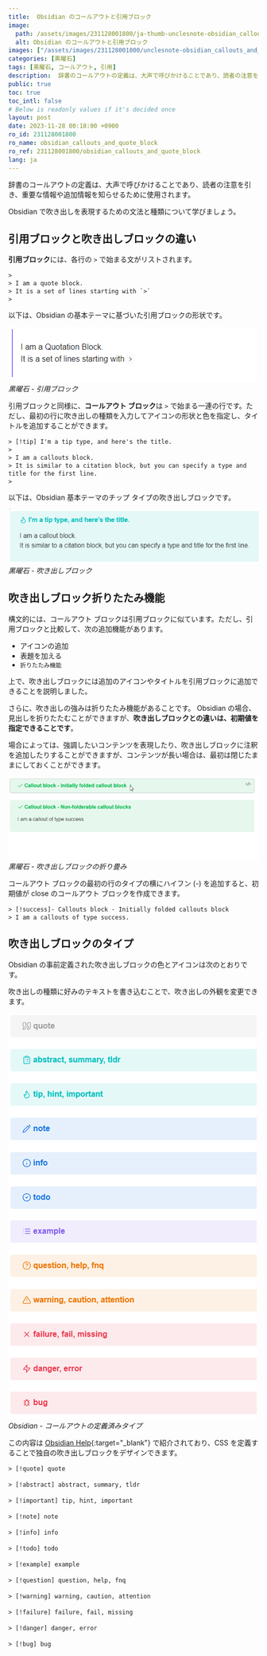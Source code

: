 ```yaml
---
title:  Obsidian のコールアウトと引用ブロック
image:
  path: /assets/images/231128001800/ja-thumb-unclesnote-obsidian_callouts_and_quote_block.png
  alt: Obsidian のコールアウトと引用ブロック
images: ["/assets/images/231128001800/unclesnote-obsidian_callouts_and_quote_block-obsidian-quotation_block.png", "/assets/images/231128001800/unclesnote-obsidian_callouts_and_quote_block-obsidian-callouts_block.png", "/assets/images/231128001800/unclesnote-obsidian_callouts_and_quote_block-obsidian-folding_of_callouts_block.gif", "/assets/images/231128001800/unclesnote-obsidian_callouts_and_quote_block-obsidian-callouts_predefined_types.png"]
categories: [黒曜石]
tags: [黒曜石, コールアウト, 引用]
description:  辞書のコールアウトの定義は、大声で呼びかけることであり、読者の注意を引き、重要な情報や追加情報を知らせるために使用されます。 Obsidian で吹き出しを表現するための文法と型について学びましょう。
public: true
toc: true
toc_intl: false
# Below is readonly values if it's decided once
layout: post
date: 2023-11-28 00:18:00 +0900
ro_id: 231128001800
ro_name: obsidian_callouts_and_quote_block
ro_ref: 231128001800/obsidian_callouts_and_quote_block
lang: ja
---
```

辞書のコールアウトの定義は、大声で呼びかけることであり、読者の注意を引き、重要な情報や追加情報を知らせるために使用されます。  

Obsidian で吹き出しを表現するための文法と種類について学びましょう。  
## 引用ブロックと吹き出しブロックの違い
**引用ブロック**には、各行の `>` で始まる文がリストされます。  

```
> 
> I am a quote block.
> It is a set of lines starting with `>`
> 
```
以下は、Obsidian の基本テーマに基づいた引用ブロックの形状です。  

![黒曜石 - 引用ブロック](/assets/images/231128001800/unclesnote-obsidian_callouts_and_quote_block-obsidian-quotation_block.png)
_黒曜石 - 引用ブロック_

引用ブロックと同様に、**コールアウト ブロック**は `>` で始まる一連の行です。ただし、最初の行に吹き出しの種類を入力してアイコンの形状と色を指定し、タイトルを追加することができます。  

```
> [!tip] I'm a tip type, and here's the title.
> 
> I am a callouts block. 
> It is similar to a citation block, but you can specify a type and title for the first line.
> 
```
以下は、Obsidian 基本テーマのチップ タイプの吹き出しブロックです。  

![黒曜石 - 吹き出しブロック](/assets/images/231128001800/unclesnote-obsidian_callouts_and_quote_block-obsidian-callouts_block.png)
_黒曜石 - 吹き出しブロック_

## 吹き出しブロック折りたたみ機能
構文的には、コールアウト ブロックは引用ブロックに似ています。ただし、引用ブロックと比較して、次の追加機能があります。  
- アイコンの追加
- 表題を加える
- `折りたたみ機能`

上で、吹き出しブロックには追加のアイコンやタイトルを引用ブロックに追加できることを説明しました。  

さらに、吹き出しの強みは折りたたみ機能があることです。 Obsidian の場合、見出しを折りたたむことができますが、**吹き出しブロックとの違いは、初期値を指定できることです**。  

場合によっては、強調したいコンテンツを表現したり、吹き出しブロックに注釈を追加したりすることができますが、コンテンツが長い場合は、最初は閉じたままにしておくことができます。  

![黒曜石 - 吹き出しブロックの折り畳み](/assets/images/231128001800/unclesnote-obsidian_callouts_and_quote_block-obsidian-folding_of_callouts_block.gif)
_黒曜石 - 吹き出しブロックの折り畳み_

コールアウト ブロックの最初の行のタイプの横にハイフン (-) を追加すると、初期値が close のコールアウト ブロックを作成できます。  

```
> [!success]- Callouts block - Initially folded callouts block
> I am a callouts of type success.
```
## 吹き出しブロックのタイプ
Obsidian の事前定義された吹き出しブロックの色とアイコンは次のとおりです。  

吹き出しの種類に好みのテキストを書き込むことで、吹き出しの外観を変更できます。  

![Obsidian - コールアウトの定義済みタイプ](/assets/images/231128001800/unclesnote-obsidian_callouts_and_quote_block-obsidian-callouts_predefined_types.png)
_Obsidian - コールアウトの定義済みタイプ_

この内容は [Obsidian Help](https://help.obsidian.md/Editing+and+formatting/Callouts){:target="_blank"} で紹介されており、CSS を定義することで独自の吹き出しブロックをデザインできます。  

```
> [!quote] quote

> [!abstract] abstract, summary, tldr

> [!important] tip, hint, important

> [!note] note

> [!info] info

> [!todo] todo

> [!example] example

> [!question] question, help, fnq

> [!warning] warning, caution, attention

> [!failure] failure, fail, missing

> [!danger] danger, error

> [!bug] bug
```
